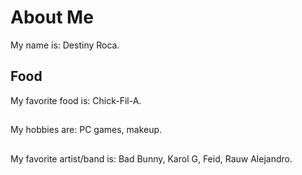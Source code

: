 # About Me
My name is: Destiny Roca.

## Food
My favorite food is: Chick-Fil-A.

## 
My hobbies are: PC games, makeup.

##
My favorite artist/band is: Bad Bunny, Karol G, Feid, Rauw Alejandro.

